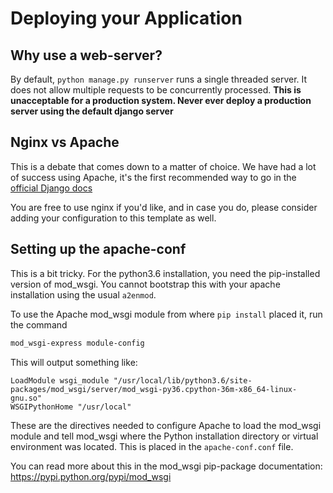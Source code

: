 # Deploying your Application

## Why use a web-server?
By default, `python manage.py runserver` runs a single threaded server. It does not allow multiple requests to be concurrently processed. 
**This is unacceptable for a production system. Never ever deploy a production server using the default django server**

## Nginx vs Apache
This is a debate that comes down to a matter of choice. We have had a lot of success using Apache, it's the first recommended way to go in the [official Django docs](https://docs.djangoproject.com/en/2.0/howto/deployment/wsgi/modwsgi/)

You are free to use nginx if you'd like, and in case you do, please consider adding your configuration to this template as well. 

## Setting up the apache-conf

This is a bit tricky. For the python3.6 installation, you need the pip-installed version of mod_wsgi. You cannot bootstrap this with your apache installation using the usual `a2enmod`. 

To use the Apache mod_wsgi module from where `pip install` placed it, run the command 
```bash
mod_wsgi-express module-config
```
This will output something like:
```
LoadModule wsgi_module "/usr/local/lib/python3.6/site-packages/mod_wsgi/server/mod_wsgi-py36.cpython-36m-x86_64-linux-gnu.so"
WSGIPythonHome "/usr/local"
```

These are the directives needed to configure Apache to load the mod_wsgi module and tell mod_wsgi where the Python installation directory or virtual environment was located. This is placed in the `apache-conf.conf` file.

You can read more about this in the mod_wsgi pip-package documentation: https://pypi.python.org/pypi/mod_wsgi

